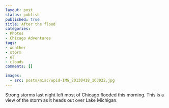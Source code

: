 ```yaml
---
layout: post
status: publish
published: true
title: After the flood
categories:
- Photos
- Chicago Adventures
tags:
- weather
- storm
- el
- clouds
comments: []

images:
  - src: posts/misc/wpid-IMG_20130418_163022.jpg
---
```


Strong storms last night left most of Chicago flooded this morning. This is a view of the storm as it heads out over Lake Michigan.

